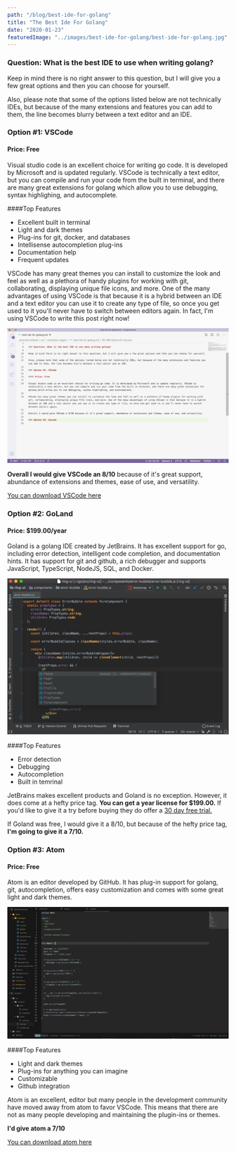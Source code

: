 ```yaml
---
path: "/blog/best-ide-for-golang"
title: "The Best Ide For Golang"
date: "2020-01-23"
featuredImage: "../images/best-ide-for-golang/best-ide-for-golang.jpg"
---
```


### Question: What is the best IDE to use when writing golang?

Keep in mind there is no right answer to this question, but I will give you a few great options and then you can choose for yourself.

Also, please note that some of the options listed below are not technically IDEs, but because of the many extensions and features you can add to them, the line becomes blurry between a text editor and an IDE.

### Option #1: VSCode

#### Price: Free

Visual studio code is an excellent choice for writing go code. It is developed by Microsoft and is updated regularly. VSCode is technically a text editor, but you can compile and run your code from the built in terminal, and there are many great extensions for golang which allow you to use debugging, syntax highlighing, and autocomplete.

####Top Features
<ul class="pl-10 mb-5 mt-5 list-disc">
    <li class="mb-2 text-lg">Excellent built in terminal</li>
    <li class="mb-2 text-lg">Light and dark themes</li>
    <li class="mb-2 text-lg">Plug-ins for git, docker, and databases</li>
    <li class="mb-2 text-lg">Intellisense autocompletion plug-ins</li>
    <li class="mb-2 text-lg">Documentation help</li>
    <li class="mb-2 text-lg">Frequent updates</li>
</ul>

VSCode has many great themes you can install to customize the look and feel as well as a plethora of handy plugins for working with git, collaborating, displaying unique file icons, and more. One of the many advantages of using VSCode is that because it is a hybrid between an IDE and a text editor you can use it to create any type of file, so once you get used to it you'll never have to switch between editors again. In fact, I'm using VSCode to write this post right now!

![VSCode](../images/best-ide-for-golang/vs-code.png)

<b>Overall I would give VSCode an 8/10</b> because of it's great support, abundance of extensions and themes, ease of use, and versatility.

<a class="text-blue-500 no-underline- hover:underline" href="https://code.visualstudio.com/">You can download VSCode here</a>

### Option #2: GoLand

#### Price: $199.00/year

Goland is a golang IDE created by JetBrains. It has excellent support for go, including error detection, intelligent code completion, and documentation hints. It has support for git and github, a rich debugger and supports JavaScript, TypeScript, NodeJS, SQL, and Docker.


![VSCode](../images/best-ide-for-golang/goland.png)

####Top Features
<ul class="pl-10 mb-5 mt-5 list-disc">
    <li class="mb-2 text-lg">Error detection</li>
    <li class="mb-2 text-lg">Debugging</li>
    <li class="mb-2 text-lg">Autocompletion</li>
    <li class="mb-2 text-lg">Built in temrinal</li>
</ul>

JetBrains makes excellent products and Goland is no exception. However, it does come at a hefty price tag. <b>You can get a year license for $199.00.</b> If you'd like to give it a try before buying they do offer a 
<a class="text-blue-500 no-underline- hover:underline" href="https://www.jetbrains.com/go/">30 day free trial.</a>

If Goland was free, I would give it a 8/10, but because of the hefty price tag, <b>I'm going to give it a 7/10.</b>

### Option #3: Atom

#### Price: Free

Atom is an editor developed by GitHub. It has plug-in support for golang, git, autocompletion, offers easy customization and comes with some great light and dark themes.

![VSCode](../images/best-ide-for-golang/go.png)

####Top Features
<ul class="pl-10 mb-5 mt-5 list-disc">
    <li class="mb-2 text-lg">Light and dark themes</li>
    <li class="mb-2 text-lg">Plug-ins for anything you can imagine</li>
    <li class="mb-2 text-lg">Customizable</li>
    <li class="mb-2 text-lg">Github integration</li>
</ul>

Atom is an excellent, editor but many people in the development community have moved away from atom to favor VSCode. This means that there are not as many people developing and maintaining the plugin-ins or themes.

<b>I'd give atom a 7/10</b>

<a class="text-blue-500 no-underline- hover:underline" href="https://atom.io/">You can download atom here</a>


